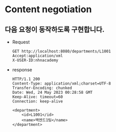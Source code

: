 # Content negotiation

## 다음 요청이 동작하도록 구현합니다.

* Request

  ``` http
  GET http://localhost:8080/departments/L1001
  Accept:application/xml
  X-USER-ID:nhnacademy
  ```

* response

  ```
  HTTP/1.1 200
  Content-Type: application/xml;charset=UTF-8
  Transfer-Encoding: chunked
  Date: Wed, 24 May 2023 00:28:58 GMT
  Keep-Alive: timeout=60
  Connection: keep-alive

  <department>
      <id>L1001</id>
      <name>백엔드1팀</name>
  </department>
  ```